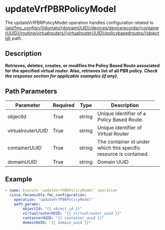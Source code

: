 # updateVrfPBRPolicyModel

The updateVrfPBRPolicyModel operation handles configuration related to [/api/fmc_config/v1/domain/{domainUUID}/devices/devicerecords/{containerUUID}/routing/virtualrouters/{virtualrouterUUID}/policybasedroutes/{objectId}](/paths//api/fmc_config/v1/domain/{domain_uuid}/devices/devicerecords/{container_uuid}/routing/virtualrouters/{virtualrouter_uuid}/policybasedroutes/{object_id}.md) path.&nbsp;
## Description
**Retrieves, deletes, creates, or modifies the Policy Based Route associated for the specified virtual router. Also, retrieves list of all PBR policy. _Check the response section for applicable examples (if any)._**

## Path Parameters
| Parameter | Required | Type | Description |
| --------- | -------- | ---- | ----------- |
| objectId | True | string <td colspan=3> Unique identifier of a Policy Based Route. |
| virtualrouterUUID | True | string <td colspan=3> Unique identifier of Virtual Router |
| containerUUID | True | string <td colspan=3> The container id under which this specific resource is contained. |
| domainUUID | True | string <td colspan=3> Domain UUID |

## Example
```yaml
- name: Execute 'updateVrfPBRPolicyModel' operation
  cisco.fmcansible.fmc_configuration:
    operation: "updateVrfPBRPolicyModel"
    path_params:
        objectId: "{{ object_id }}"
        virtualrouterUUID: "{{ virtualrouter_uuid }}"
        containerUUID: "{{ container_uuid }}"
        domainUUID: "{{ domain_uuid }}"

```